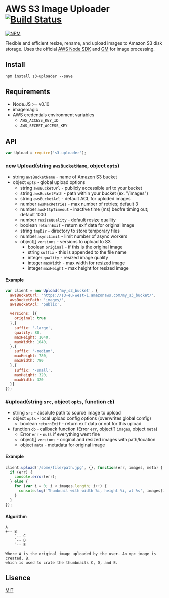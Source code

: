 AWS S3 Image Uploader [![Build Status](https://drone.io/github.com/Turistforeningen/node-s3-uploader/status.png)](https://drone.io/github.com/Turistforeningen/node-s3-uploader/latest)
=====================

[![NPM](https://nodei.co/npm/s3-uploader.png?downloads=true)](https://www.npmjs.org/package/s3-uploader)

Flexible and efficient resize, rename, and upload images to Amazon S3 disk
storage. Uses the official [AWS Node SDK](http://aws.amazon.com/sdkfornodejs/)
and [GM](https://github.com/aheckmann/gm) for image processing.

## Install

```
npm install s3-uploader --save
```

## Requirements

* Node.JS >= v0.10
* imagemagic
* AWS credentials environment variables
  * `AWS_ACCESS_KEY_ID`
  * `AWS_SECRET_ACCESS_KEY`

## API

```javascript
var Upload = require('s3-uploader');
```

### new Upload(string `awsBucketName`, object `opts`)

* string `awsBucketName` - name of Amazon S3 bucket
* object `opts` - global upload options
  * string `awsBucketUrl` - publicly accessible url to your bucket
  * string `awsBucketPath` - path within your bucket (ex. "/images")
  * string `awsBucketAcl` - default ACL for uploded images
  * number `awsMaxRetries` - max number of retries; default 3
  * number `awsHttpTimeout` - inactive time (ms) beofre timing out; default 1000
  * number `resizeQuality` - default resize quallity
  * boolean `returnExif` - return exif data for original image
  * string `tmpDir` - directory to store temporary files
  * number `asyncLimit` - limit number of async workers
  * object[] `versions` - versions to upload to S3
    * boolean `original` - if this is the original image
    * string `suffix` - this is appended to the file name
    * integer `quality` - resized image quality
    * integer `maxWidth` - max width for resized image
    * integer `maxHeight` - max height for resized image

#### Example

```javascript
var client = new Upload('my_s3_bucket', {
  awsBucketUrl: 'https://s3-eu-west-1.amazonaws.com/my_s3_bucket/',
  awsBucketPath: 'images/',
  awsBucketAcl: 'public',

  versions: [{
    original: true
  },{
    suffix: '-large',
    quality: 80,
    maxHeight: 1040,
    maxWidth: 1040,
  },{
    suffix: '-medium',
    maxHeight: 780,
    maxWidth: 780
  },{
    suffix: '-small',
    maxHeight: 320,
    maxWidth: 320
  }]
});
```

### #upload(string `src`, object `opts`, function `cb`)

* string `src` - absolute path to source image to upload
* object `opts` - local upload config options (overwrites global config)
  * boolean `returnExif` - return exif data or not for this upload
* function `cb` - callback function (Error `err`, object[] `images`, object `meta`)
  * Error `err` - `null` if everything went fine
  * object[] `versions` - original and resized images with path/location
  * object `meta` - metadata for original image

#### Example

```javascript
client.upload('/some/file/path.jpg', {}, function(err, images, meta) {
  if (err) {
    console.error(err);
  } else {
    for (var i = 0; i < images.length; i++) {
      console.log('Thumbnail with width %i, height %i, at %s', images[i].width, images[i].height, images[i].url);
    }
  }
});
```

#### Algorithm

```
A
+-- B
    `-- C
    `-- D
    `-- E

Where A is the original image uploaded by the user. An mpc image is created, B,
which is used to crate the thumbnails C, D, and E.
```

## Lisence

[MIT](https://github.com/Turistforeningen/node-s3-uploader/blob/master/LICENSE)
